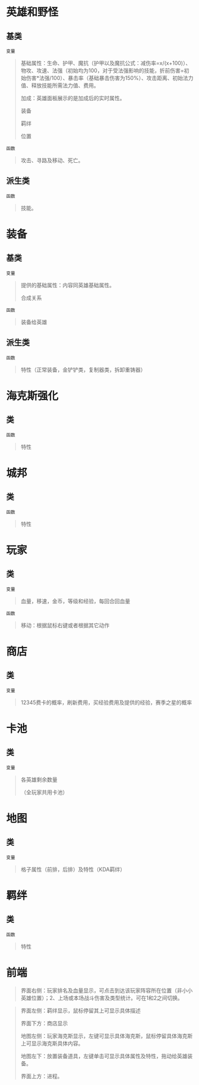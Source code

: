 # 英雄和野怪 #
## 基类 ##
    变量

> 基础属性：生命、护甲、魔抗（护甲以及魔抗公式：减伤率=x/(x+100)）、物攻、攻速、法强（初始均为100，对于受法强影响的技能，折前伤害=初始伤害\*法强/100）、暴击率（基础暴击伤害为150%）、攻击距离、初始法力值、释放技能所需法力值、费用。
> 
> 加成：英雄面板展示的是加成后的实时属性。
> 
> 装备
> 
> 羁绊
> 
> 位置

    函数

> 攻击、寻路及移动、死亡。

## 派生类 ##

    函数

> 技能。

# 装备 #
## 基类 ##
    变量

> 提供的基础属性：内容同英雄基础属性。
> 
> 合成关系

	函数

> 装备给英雄

## 派生类 ##
	函数

> 特性（正常装备，金铲铲类，复制器类，拆卸重铸器）

# 海克斯强化 #
## 类 ##
    函数

> 特性

# 城邦 #
## 类 ##
    函数

> 特性

# 玩家 #
## 类 ##
	变量

> 血量，移速，金币，等级和经验，每回合回血量

	函数

> 移动：根据鼠标右键或者根据其它动作

# 商店 #
## 类 ##
    变量

> 12345费卡的概率，刷新费用，买经验费用及提供的经验，赛季之星的概率

# 卡池 #
## 类 ##
    变量

> 各英雄剩余数量
> 
>（全玩家共用卡池）

# 地图 #
## 类 ##
    变量

> 格子属性（前排，后排）及特性（KDA羁绊）

# 羁绊 #
## 类 ##
    函数

> 特性

# 前端 #
   >界面右侧：玩家排名及血量显示，可点击到达该玩家阵容所在位置（非小小英雄位置）；2、上场或本场战斗伤害及类型统计。可在1和2之间切换。
   
   >界面左侧：羁绊显示，鼠标停留其上可显示具体描述
   >
   >界面下方：商店显示
   >
   >地图左侧：玩家海克斯显示，左键可显示具体海克斯，鼠标停留具体海克斯上可显示海克斯具体内容。
   >
   >地图左下：放置装备道具，左键单击可显示具体属性及特性，拖动给英雄装备。
   >
   >界面上方：进程。
